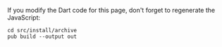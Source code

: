If you modify the Dart code for this page, don't forget to regenerate
the JavaScript:

    cd src/install/archive
    pub build --output out
